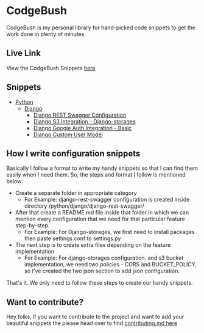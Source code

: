 # CodgeBush

CodgeBush is my personal library for hand-picked code snippets to get the work done in plenty of minutes

## Live Link

View the CodgeBush Snippets [here](https://thewolfcommander.github.io/CodgeBush/)

## Snippets

- [Python](/python/README.md)
  - [Django](/python/django/README.md)
    - [Django REST Swagger Configuration](/python/django/django-rest-swagger/README.md)
    - [Django S3 Integration - Django-storages](/python/django/s3-core-django-configuration/README.md)
    - [Django Google Auth Integration - Basic](/python/django/django-google-auth/README.md)
    - [Django Custom User Model](/python/django/django-custom-user/README.md)

## How I write configuration snippets

Basically I follow a format to write my handy snippets so that I can find them easily when I need them. So, the steps and format I follow is mentioned below:

- Create a separate folder in appropriate category
  - For Example: django-rest-swagger configuration is created inside directory /python/django/django-rest-swagger/
- After that create a README.md file inside that folder in which we can mention every configuration that we need for that particular feature step-by-step.
  - For Example: For Django-storages, we first need to install packages then paste settings conf to settings.py
- The next step is to create extra files depending on the feature implementation
  - For Example: For django-storages configuration, and s3 bucket implementation, we need two policies - CORS and BUCKET_POLICY, so I've created the two json section to add json configuration.

That's it. We only need to follow these steps to create our handy snippets.

## Want to contribute?

Hey folks, if you want to contribute to the project and want to add your beautiful snippets the please head over to find [contributing.md here](https://github.com/thewolfcommander/CodgeBush/blob/main/contributing.md)
